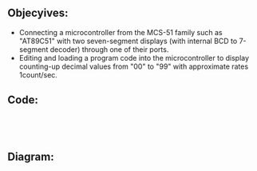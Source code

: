 ## Objecyives: 

- Connecting a microcontroller from the MCS-51 family such as "AT89C51" with two seven-segment displays (with internal BCD to 7-segment decoder) through one of their ports.
- Editing and loading a program code into the microcontroller to display counting-up decimal values from "00" to "99" with approximate rates 1count/sec.

## Code:
```




```

## Diagram:
